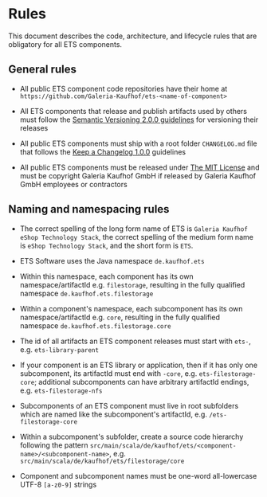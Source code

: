 # Rules

This document describes the code, architecture, and lifecycle rules that are obligatory for all ETS components.


## General rules

- All public ETS component code repositories have their home at `https://github.com/Galeria-Kaufhof/ets-<name-of-component>`

- All ETS components that release and publish artifacts used by others must follow the [Semantic Versioning 2.0.0 guidelines](https://semver.org/spec/v2.0.0.html) for versioning their releases

- All public ETS components must ship with a root folder `CHANGELOG.md` file that follows the [Keep a Changelog 1.0.0](https://keepachangelog.com/en/1.0.0/) guidelines

- All public ETS components must be released under [The MIT License](https://opensource.org/licenses/MIT) and must be copyright Galeria Kaufhof GmbH if released by Galeria Kaufhof GmbH employees or contractors


## Naming and namespacing rules

- The correct spelling of the long form name of ETS is `Galeria Kaufhof eShop Technology Stack`, the correct spelling of the medium form name is `eShop Technology Stack`, and the short form is `ETS`.

- ETS Software uses the Java namespace `de.kaufhof.ets`

- Within this namespace, each component has its own namespace/artifactId e.g. `filestorage`, resulting in the fully qualified namespace `de.kaufhof.ets.filestorage` 

- Within a component's namespace, each subcomponent has its own namespace/artifactId e.g. `core`, resulting in the fully qualified namespace `de.kaufhof.ets.filestorage.core` 

- The id of all artifacts an ETS component releases must start with `ets-`, e.g. `ets-library-parent`

- If your component is an ETS library or application, then if it has only one subcomponent, its artifactId must end with `-core`, e.g. `ets-filestorage-core`; additional subcomponents can have arbitrary artifactId endings, e.g. `ets-filestorage-nfs`

- Subcomponents of an ETS component must live in root subfolders which are named like the subcomponent's artifactId, e.g. `/ets-filestorage-core`

- Within a subcomponent's subfolder, create a source code hierarchy following the pattern `src/main/scala/de/kaufhof/ets/<component-name>/<subcomponent-name>`, e.g. `src/main/scala/de/kaufhof/ets/filestorage/core`

- Component and subcomponent names must be one-word all-lowercase UTF-8 `[a-z0-9]` strings
